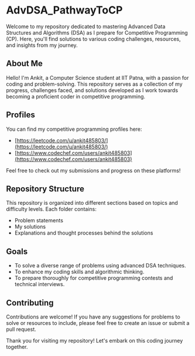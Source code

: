 # AdvDSA_PathwayToCP

Welcome to my repository dedicated to mastering Advanced Data Structures and Algorithms (DSA) as I prepare for Competitive Programming (CP). Here, you'll find solutions to various coding challenges, resources, and insights from my journey.

## About Me

Hello! I'm Ankit, a Computer Science student at IIT Patna, with a passion for coding and problem-solving. This repository serves as a collection of my progress, challenges faced, and solutions developed as I work towards becoming a proficient coder in competitive programming.

## Profiles

You can find my competitive programming profiles here:

- [https://leetcode.com/u/ankit485803/](https://leetcode.com/u/ankit485803/)
- [https://www.codechef.com/users/ankit485803](https://www.codechef.com/users/ankit485803)

Feel free to check out my submissions and progress on these platforms!

## Repository Structure

This repository is organized into different sections based on topics and difficulty levels. Each folder contains:

- Problem statements
- My solutions
- Explanations and thought processes behind the solutions

## Goals

- To solve a diverse range of problems using advanced DSA techniques.
- To enhance my coding skills and algorithmic thinking.
- To prepare thoroughly for competitive programming contests and technical interviews.

## Contributing

Contributions are welcome! If you have any suggestions for problems to solve or resources to include, please feel free to create an issue or submit a pull request.



Thank you for visiting my repository! Let's embark on this coding journey together.
